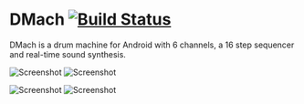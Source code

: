 DMach [![Build Status](https://travis-ci.org/sakn/dmach.svg?branch=master)](https://travis-ci.org/sakn/dmach)
=====

DMach is a drum machine for Android with 6 channels, a 16 step sequencer and real-time sound synthesis. 

![Screenshot](https://raw.github.com/sakn/dmach/master/art/screenshots/dmach-1.4-screenshot-1-small.png)
![Screenshot](https://raw.github.com/sakn/dmach/master/art/screenshots/dmach-1.4-screenshot-2-small.png)

![Screenshot](https://raw.github.com/sakn/dmach/master/art/screenshots/dmach-1.4-screenshot-3-small.png)
![Screenshot](https://raw.github.com/sakn/dmach/master/art/screenshots/dmach-1.4-screenshot-4-small.png)
